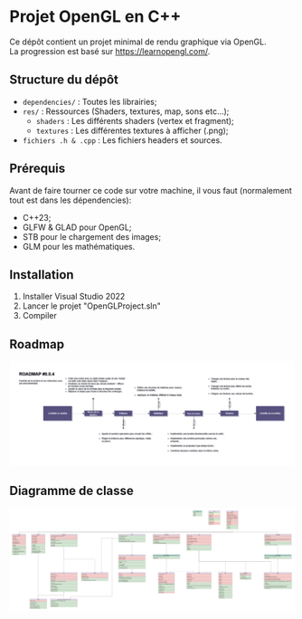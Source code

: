 # Projet OpenGL en C++

Ce dépôt contient un projet minimal de rendu graphique via OpenGL.<br>
La progression est basé sur https://learnopengl.com/.


##  Structure du dépôt

- `dependencies/` : Toutes les librairies;
- `res/` : Ressources (Shaders, textures, map, sons etc...);
  + `shaders` : Les différents shaders (vertex et fragment);
  + `textures` : Les différentes textures à afficher (.png);
- `fichiers .h & .cpp` : Les fichiers headers et sources. 

##  Prérequis

Avant de faire tourner ce code sur votre machine, il vous faut (normalement tout est dans les dépendencies):

- C++23;
- GLFW & GLAD pour OpenGL;
- STB pour le chargement des images;
- GLM pour les mathématiques.

##  Installation

1. Installer Visual Studio 2022
2. Lancer le projet "OpenGLProject.sln"
3. Compiler

## Roadmap

![Roadmap actuelle](https://github.com/elliotdefurne/OpenGLProject/blob/master/Gestion%20de%20projet/Roadmaps/RoadMapV0.0.4.drawio.png)

## Diagramme de classe

![Diagramme de classe actuelle](https://github.com/elliotdefurne/OpenGLProject/blob/master/Gestion%20de%20projet/Diagramme%20de%20Classe.png)
